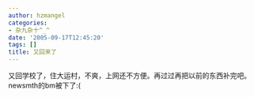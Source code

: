 ```yaml
---
author: hzmangel
categories:
- 杂九杂十^_^
date: '2005-09-17T12:45:20'
tags: []
title: 又回来了
---
```

又回学校了，住大运村，不爽，上网还不方便。再过过再把以前的东西补完吧。newsmth的bm被下了:(